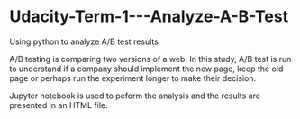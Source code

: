 # Udacity-Term-1---Analyze-A-B-Test

Using python to analyze A/B test results

A/B testing is comparing two versions of a web. In this study, A/B test is run to understand if a company should implement the new page, keep the old page or perhaps run the experiment longer to make their decision.

Jupyter notebook is used to peform the analysis and the results are presented in an HTML file.
